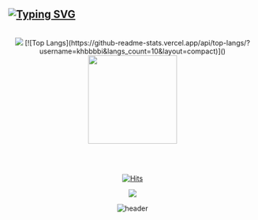[![Typing SVG](https://readme-typing-svg.herokuapp.com/?color=gradient&lines=Welcome+to+Minsung's+github!&font=Redressed&size=50)](https://git.io/typing-svg)
---

<div align="center">
<br>



<!-- stats -->
<img src = "https://github-readme-stats-pi-tan.vercel.app/api?username=khbbbbi&show_icons=true&theme=onedark">
[![Top Langs](https://github-readme-stats.vercel.app/api/top-langs/?username=khbbbbi&langs_count=10&layout=compact)]()

<img style="height:180px" src="https://github-readme-stats-pi-tan.vercel.app/api/top-langs/?username=khbbbbi&layout=compact&theme=nord&hide_border=true" />

<br><br>

<!-- 방문자,sns -->
[![Hits](https://hits.seeyoufarm.com/api/count/incr/badge.svg?url=https%3A%2F%2Fgithub.com%2Fkhbbbbi%2F&count_bg=%23D8F27D&title_bg=%23555555&icon=github.svg&icon_color=%23D8F27D&title=hits&edge_flat=false)](https://hits.seeyoufarm.com)

<a href="https://velog.io/@hamba" target="_blank"><img src="https://img.shields.io/badge/velog-82c59c?style=flat&logo=velog&logoColor=white"/></a>

![header](https://capsule-render.vercel.app/api?type=waving&color=gradient&height=120&animation=fadeIn&section=footer&text=🚗💨&fontAlign=70)
